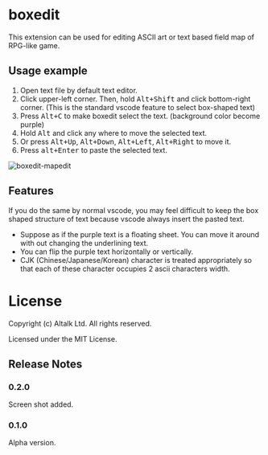 # boxedit

This extension can be used for editing ASCII art or text based field map of RPG-like game.

## Usage example

1. Open text file by default text editor.
1. Click upper-left corner. Then, hold <kbd>Alt+Shift</kbd> and click bottom-right corner. (This is the standard vscode feature to select box-shaped text)
1. Press <kbd>Alt+C</kbd> to make boxedit select the text. (background color become purple)
1. Hold <kbd>Alt</kbd> and click any where to move the selected text.
1. Or press <kbd>Alt+Up</kbd>, <kbd>Alt+Down</kbd>, <kbd>Alt+Left</kbd>, <kbd>Alt+Right</kbd> to move it.
1. Press <kbd>alt+Enter</kbd> to paste the selected text.

![boxedit-mapedit](https://github.com/user-attachments/assets/02ed82b6-8f3e-437a-aaf7-a9080e82a393)


## Features

If you do the same by normal vscode, you may feel difficult to keep the box shaped structure of text because vscode always insert the pasted text.

- Suppose as if the purple text is a floating sheet. You can move it around with out changing the underlining text.
- You can flip the purple text horizontally or vertically.
- CJK (Chinese/Japanese/Korean) character is treated appropriately so that each of these character occupies 2 ascii characters width.

# License

Copyright (c) Altalk Ltd. All rights reserved.

Licensed under the MIT License.

## Release Notes

### 0.2.0

Screen shot added.

### 0.1.0

Alpha version.
